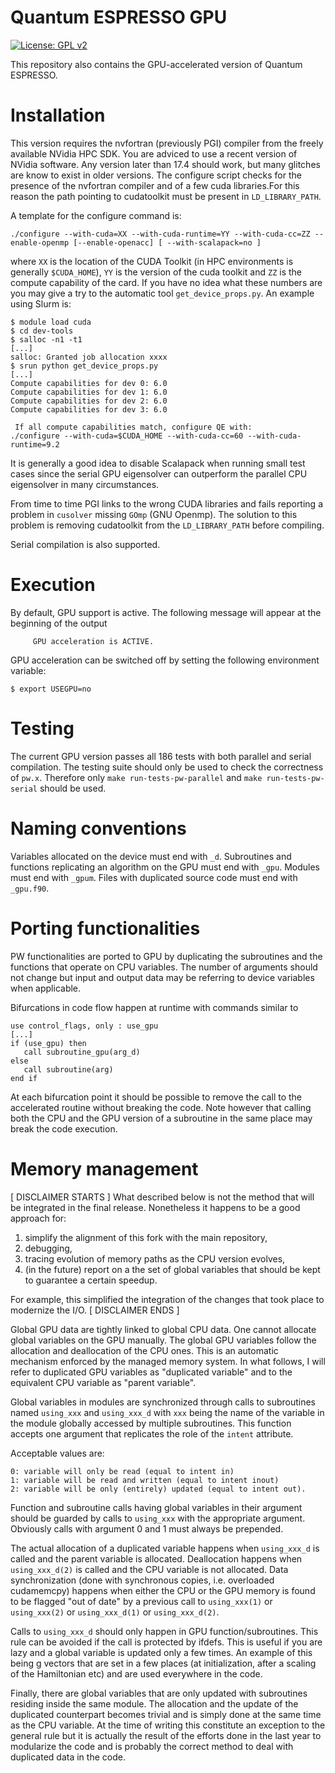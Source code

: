 Quantum ESPRESSO GPU
====================

[![License: GPL v2](https://img.shields.io/badge/License-GPL%20v2-blue.svg)](https://www.gnu.org/licenses/old-licenses/gpl-2.0.en.html)

This repository also contains the GPU-accelerated version of Quantum ESPRESSO.

Installation
============

This version requires the nvfortran (previously PGI) compiler from the
freely available NVidia HPC SDK. You are adviced to use a recent version
of NVidia software. Any version later than 17.4 should work, but many glitches
are know to exist in older versions. 
The configure script checks for the presence of the nvfortran compiler and of 
a few cuda libraries.For this reason the path pointing to cudatoolkit must be
present in `LD_LIBRARY_PATH`.

A template for the configure command is:

```
./configure --with-cuda=XX --with-cuda-runtime=YY --with-cuda-cc=ZZ --enable-openmp [--enable-openacc] [ --with-scalapack=no ]
```

where `XX` is the location of the CUDA Toolkit (in HPC environments is 
generally `$CUDA_HOME`), `YY` is the version of the cuda toolkit and `ZZ`
is the compute capability of the card. 
If you have no idea what these numbers are you may give a try to the
automatic tool `get_device_props.py`. An example using Slurm is:

```
$ module load cuda
$ cd dev-tools
$ salloc -n1 -t1
[...]
salloc: Granted job allocation xxxx
$ srun python get_device_props.py
[...]
Compute capabilities for dev 0: 6.0
Compute capabilities for dev 1: 6.0
Compute capabilities for dev 2: 6.0
Compute capabilities for dev 3: 6.0

 If all compute capabilities match, configure QE with:
./configure --with-cuda=$CUDA_HOME --with-cuda-cc=60 --with-cuda-runtime=9.2
```

It is generally a good idea to disable Scalapack when running small test
cases since the serial GPU eigensolver can outperform the parallel CPU
eigensolver in many circumstances.

From time to time PGI links to the wrong CUDA libraries and fails reporting
a problem in `cusolver` missing `GOmp` (GNU Openmp). The solution to this
problem is removing cudatoolkit from the `LD_LIBRARY_PATH` before compiling.

Serial compilation is also supported.

Execution
=========

By default, GPU support is active. The following message will appear at
the beginning of the output

```
     GPU acceleration is ACTIVE.
```

GPU acceleration can be switched off by setting the following environment
variable:

```
$ export USEGPU=no
```


Testing
=======

The current GPU version passes all 186 tests with both parallel and serial
compilation. The testing suite should only be used to check the correctness of `pw.x`.
Therefore only `make run-tests-pw-parallel` and `make run-tests-pw-serial`
should be used.

Naming conventions
==================

Variables allocated on the device must end with `_d`.
Subroutines and functions replicating an algorithm on the GPU must end with `_gpu`.
Modules must end with `_gpum`.
Files with duplicated source code must end with `_gpu.f90`.

Porting functionalities
=======================

PW functionalities are ported to GPU by duplicating the subroutines and
the functions that operate on CPU variables.
The number of arguments should not change but input and output data may
be referring to device variables when applicable.

Bifurcations in code flow happen at runtime with commands similar to

```
use control_flags, only : use_gpu
[...]
if (use_gpu) then
   call subroutine_gpu(arg_d)
else
   call subroutine(arg)
end if
```

At each bifurcation point it should be possible to remove the call to the
accelerated routine without breaking the code. Note however that calling
both the CPU and the GPU version of a subroutine in the same place may
break the code execution.


Memory management
=================

[ DISCLAIMER STARTS ]
What described below is not the method that will be integrated
in the final release. Nonetheless it happens to be a good approach for:

1) simplify the alignment of this fork with the main repository,
2) debugging,
3) tracing evolution of memory paths as the CPU version evolves,
4) (in the future) report on a the set of global variables that should be 
   kept to guarantee a certain speedup.

For example, this simplified the integration of the changes that took
place to modernize the I/O.
[ DISCLAIMER ENDS ]


Global GPU data are tightly linked to global CPU data. One cannot allocate
global variables on the GPU manually. The global GPU variables follow the
allocation and deallocation of the CPU ones. This is an automatic mechanism
enforced by the managed memory system. In what follows, I will refer to 
duplicated GPU variables as "duplicated variable" and to the equivalent
CPU variable as "parent variable".

Global variables in modules are synchronized through calls to subroutines
named `using_xxx` and `using_xxx_d` with `xxx` being the name of the variable
in the module globally accessed by multiple subroutines.
This function accepts one argument that replicates the role of the `intent`
attribute.

Acceptable values are:
```
0: variable will only be read (equal to intent in)
1: variable will be read and written (equal to intent inout)
2: variable will be only (entirely) updated (equal to intent out).
```

Function and subroutine calls having global variables in their argument
should be guarded by calls to `using_xxx` with the appropriate argument.
Obviously calls with argument 0 and 1 must always be prepended.


The actual allocation of a duplicated variable happens when `using_xxx_d`
is called and the parent variable is allocated.
Deallocation happens when `using_xxx_d(2)` is called and the CPU variable
is not allocated.
Data synchronization (done with synchronous copies, i.e. overloaded cudamemcpy)
happens when either the CPU or the GPU memory is found to be flagged
"out of date" by a previous call to `using_xxx(1)` or `using_xxx(2)`
or `using_xxx_d(1)` or `using_xxx_d(2)`.

Calls to `using_xxx_d` should only happen in GPU function/subroutines.
This rule can be avoided if the call is protected by ifdefs.
This is useful if you are lazy and a global variable is updated only a few times.
An example of this being g vectors that are set in a few places (at
initialization, after a scaling of the Hamiltonian etc) and are used
everywhere in the code.

Finally, there are global variables that are only updated with subroutines
residing inside the same module. The allocation and the update of the
duplicated counterpart becomes trivial and is simply done at the same time
as the CPU variable. At the time of writing this constitute an exception
to the general rule but it is actually the result of the efforts done in
the last year to modularize the code and is probably the correct method
to deal with duplicated data in the code.
